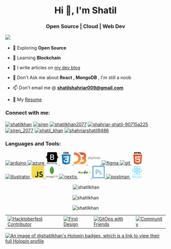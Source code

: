 <h1 align="center">Hi 👋, I'm Shatil</h1>
<h3 align="center">Open Source | Cloud | Web Dev</h3>

![](https://komarev.com/ghpvc/?username=ShatilKhan&color=blueviolet&style=for-the-badge)

- 🔭 Exploring **Open Source**

- 🌱 Learning **Blockchain**

- 📝 I write articles on [my dev blog](https://dev.to/siren) 

- 💬 Don't Ask me about **React , MongoDB** , I'm still a noob

- 📫 Don't email me @ **shatilshahriar009@gmail.com**

- 📄 My [Resume](https://drive.google.com/file/d/1rFIKZ2QI1GUR6y84T1LC1HrUmxMBmNxW/view?usp=sharing)


<h3 align="left">Connect with me:</h3>
<p align="left">
<a href="https://codepen.io/shatilkhan" target="blank"><img align="center" src="https://raw.githubusercontent.com/rahuldkjain/github-profile-readme-generator/master/src/images/icons/Social/codepen.svg" alt="shatilkhan" height="30" width="40" /></a>
<a href="https://dev.to/siren" target="blank"><img align="center" src="https://raw.githubusercontent.com/rahuldkjain/github-profile-readme-generator/master/src/images/icons/Social/devto.svg" alt="siren" height="30" width="40" /></a>
<a href="https://twitter.com/shatilkhan2077" target="blank"><img align="center" src="https://raw.githubusercontent.com/rahuldkjain/github-profile-readme-generator/master/src/images/icons/Social/twitter.svg" alt="shatilkhan2077" height="30" width="40" /></a>
<a href="https://linkedin.com/in/shahriar-shatil-90715a225" target="blank"><img align="center" src="https://raw.githubusercontent.com/rahuldkjain/github-profile-readme-generator/master/src/images/icons/Social/linked-in-alt.svg" alt="shahriar-shatil-90715a225" height="30" width="40" /></a>
<a href="https://instagram.com/siren_2077" target="blank"><img align="center" src="https://raw.githubusercontent.com/rahuldkjain/github-profile-readme-generator/master/src/images/icons/Social/instagram.svg" alt="siren_2077" height="30" width="40" /></a>
<a href="https://dribbble.com/shatil_khan" target="blank"><img align="center" src="https://raw.githubusercontent.com/rahuldkjain/github-profile-readme-generator/master/src/images/icons/Social/dribbble.svg" alt="shatil_khan" height="30" width="40" /></a>
<a href="https://www.youtube.com/c/shahriarshatil9486" target="blank"><img align="center" src="https://raw.githubusercontent.com/rahuldkjain/github-profile-readme-generator/master/src/images/icons/Social/youtube.svg" alt="shahriarshatil9486" height="30" width="40" /></a>
</p>

<h3 align="left">Languages and Tools:</h3>
<p align="left"> <a href="https://www.arduino.cc/" target="_blank" rel="noreferrer"> <img src="https://cdn.worldvectorlogo.com/logos/arduino-1.svg" alt="arduino" width="40" height="40"/> </a> <a href="https://azure.microsoft.com/en-in/" target="_blank" rel="noreferrer"> <img src="https://www.vectorlogo.zone/logos/microsoft_azure/microsoft_azure-icon.svg" alt="azure" width="40" height="40"/> </a> <a href="https://getbootstrap.com" target="_blank" rel="noreferrer"> <img src="https://raw.githubusercontent.com/devicons/devicon/master/icons/bootstrap/bootstrap-plain-wordmark.svg" alt="bootstrap" width="40" height="40"/> </a> <a href="https://www.w3schools.com/css/" target="_blank" rel="noreferrer"> <img src="https://raw.githubusercontent.com/devicons/devicon/master/icons/css3/css3-original-wordmark.svg" alt="css3" width="40" height="40"/> </a> <a href="https://d3js.org/" target="_blank" rel="noreferrer"> <img src="https://raw.githubusercontent.com/devicons/devicon/master/icons/d3js/d3js-original.svg" alt="d3js" width="40" height="40"/> </a> <a href="https://expressjs.com" target="_blank" rel="noreferrer"> <img src="https://raw.githubusercontent.com/devicons/devicon/master/icons/express/express-original-wordmark.svg" alt="express" width="40" height="40"/> </a> <a href="https://www.figma.com/" target="_blank" rel="noreferrer"> <img src="https://www.vectorlogo.zone/logos/figma/figma-icon.svg" alt="figma" width="40" height="40"/> </a> <a href="https://git-scm.com/" target="_blank" rel="noreferrer"> <img src="https://www.vectorlogo.zone/logos/git-scm/git-scm-icon.svg" alt="git" width="40" height="40"/> </a> <a href="https://www.w3.org/html/" target="_blank" rel="noreferrer"> <img src="https://raw.githubusercontent.com/devicons/devicon/master/icons/html5/html5-original-wordmark.svg" alt="html5" width="40" height="40"/> </a> <a href="https://www.adobe.com/in/products/illustrator.html" target="_blank" rel="noreferrer"> <img src="https://www.vectorlogo.zone/logos/adobe_illustrator/adobe_illustrator-icon.svg" alt="illustrator" width="40" height="40"/> </a> <a href="https://developer.mozilla.org/en-US/docs/Web/JavaScript" target="_blank" rel="noreferrer"> <img src="https://raw.githubusercontent.com/devicons/devicon/master/icons/javascript/javascript-original.svg" alt="javascript" width="40" height="40"/> </a> <a href="https://www.mongodb.com/" target="_blank" rel="noreferrer"> <img src="https://raw.githubusercontent.com/devicons/devicon/master/icons/mongodb/mongodb-original-wordmark.svg" alt="mongodb" width="40" height="40"/> </a> <a href="https://nextjs.org/" target="_blank" rel="noreferrer"> <img src="https://cdn.worldvectorlogo.com/logos/nextjs-2.svg" alt="nextjs" width="40" height="40"/> </a> <a href="https://nodejs.org" target="_blank" rel="noreferrer"> <img src="https://raw.githubusercontent.com/devicons/devicon/master/icons/nodejs/nodejs-original-wordmark.svg" alt="nodejs" width="40" height="40"/> </a> <a href="https://www.photoshop.com/en" target="_blank" rel="noreferrer"> <img src="https://raw.githubusercontent.com/devicons/devicon/master/icons/photoshop/photoshop-line.svg" alt="photoshop" width="40" height="40"/> </a> <a href="https://postman.com" target="_blank" rel="noreferrer"> <img src="https://www.vectorlogo.zone/logos/getpostman/getpostman-icon.svg" alt="postman" width="40" height="40"/> </a> <a href="https://reactjs.org/" target="_blank" rel="noreferrer"> <img src="https://raw.githubusercontent.com/devicons/devicon/master/icons/react/react-original-wordmark.svg" alt="react" width="40" height="40"/> </a> </p>


<p align="center">&nbsp;<img align="center" src="https://github-readme-stats.vercel.app/api?username=shatilkhan&show_icons=true&locale=en&theme=aura" alt="shatilkhan" /></p>

<p align="center"><img align="center" src="https://github-readme-streak-stats.herokuapp.com/?user=shatilkhan&theme=aura" alt="shatilkhan" /></p>

<p align="center"><img align="center" src="https://github-readme-stats.vercel.app/api/top-langs?username=shatilkhan&show_icons=true&locale=en&layout=compact&theme=aura" alt="shatilkhan" /></p>


<table align="center">
  <tr>
    <td>
      <a href="https://meshery.layer5.io/user/e001673e-bb32-4b5c-9029-7d86343bd54b?tab=badges">
        <img src="https://badges.layer5.io/assets/badges/hacktoberfest-contributor/hacktoberfest-contributor.png" width="150" height="200" alt="Hacktoberfest Contributor">
      </a>
    </td>
    <td>
      <a href="https://meshery.layer5.io/user/e001673e-bb32-4b5c-9029-7d86343bd54b?tab=badges">
        <img src="https://badges.layer5.io/assets/badges/first-design/first-design.png" width="150" height="200" alt="First Design">
      </a>
    </td>
    <td>
      <a href="https://meshery.layer5.io/user/e001673e-bb32-4b5c-9029-7d86343bd54b?tab=badges">
        <img src="https://badges.layer5.io/assets/badges/first-collaborator/first-collaborator.png" width="150" height="200" alt="GitOps with Friends">
      </a>
    </td>
    <td>
      <a href="https://meshery.layer5.io/user/e001673e-bb32-4b5c-9029-7d86343bd54b?tab=badges">
        <img src="https://badges.layer5.io/assets/badges/community/community.png" width="150" height="200" alt="Community">
      </a>
    </td>
  </tr>
</table>








[![An image of @shatilkhan's Holopin badges, which is a link to view their full Holopin profile](https://holopin.me/shatilkhan)](https://holopin.io/@shatilkhan)
